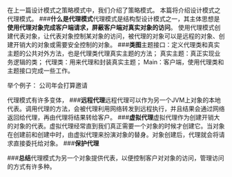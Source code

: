 在上一篇设计模式之策略模式中，我们介绍了策略模式。
本篇将介绍设计模式之代理模式。
###**什么是代理模式**​
代理模式是结构型设计模式之一，其主体思想是**使用代理对象完成客户端请求，屏蔽客户端对真实对象的访问**。
使用代理模式创建代表对象，让代表对象控制某对象的访问，被代理的对象可以是远程的对象、创建开销大的对象或需要安全控制的对象。
###**类图**​
主题接口：定义代理类和真实主题的公共对外方法，也是代理类代理真实主题的方法；
真实主题：真正实现业务逻辑的类；
代理类：用来代理和封装真实主题；
Main：客户端，使用代理类和主题接口完成一些工作。


举个例子：
公司年会打算邀请


代理模式有许多变体，
###**远程代理**​
远程代理可以作为另一个JVM上对象的本地代表。调用代理的方法，会被代理利用网络转发到远程执行，并且结果会通过网络返回给代理，再由代理将结果转给客户。
###**虚拟代理**​
虚拟代理作为创建开销大的对象的代表。虚拟代理经常直到我们真正需要一个对象的时候才创建它。当对象在创建前和创建中时，由虚拟代理来扮演对象的替身。对象创建后，代理就会将请求直接委托给对象。
###**保护代理**​

###**总结**​
代理模式为另一个对象提供代表，以便控制客户对对象的访问，管理访问的方式有许多种。
